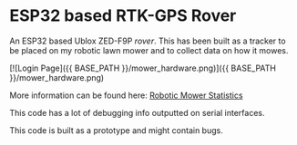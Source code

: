 # ESP32 based RTK-GPS Rover

An ESP32 based Ublox ZED-F9P *rover*. This has been built as a tracker to be placed on my robotic lawn mower and to collect data on how it mowes.

[![Login Page]({{ BASE_PATH }}/mower_hardware.png)]({{ BASE_PATH }}/mower_hardware.png)

More information can be found here: [Robotic Mower Statistics](https://www.joholtech.com/blog/2022/10/28/mowerstatistics.html)

This code has a lot of debugging info outputted on serial interfaces.

This code is built as a prototype and might contain bugs.
